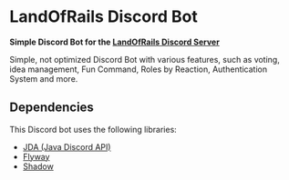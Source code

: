 # LandOfRails Discord Bot
 **Simple Discord Bot for the [LandOfRails Discord Server](https://discord.gg/hKMrchX)**
 
 Simple, not optimized Discord Bot with various features, such as voting, idea management, Fun Command, Roles by Reaction, Authentication System and more.

## Dependencies
This Discord bot uses the following libraries:
* [JDA (Java Discord API)](https://github.com/DV8FromTheWorld/JDA)
* [Flyway](https://flywaydb.org/)
* [Shadow](https://github.com/johnrengelman/shadow)

